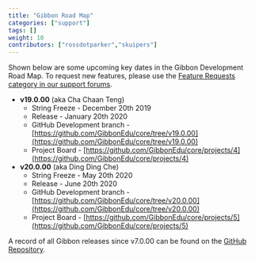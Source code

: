 ```yaml
---
title: "Gibbon Road Map"
categories: ["support"]
tags: []
weight: 10
contributors: ["rossdotparker","skuipers"]
---
```


Shown below are some upcoming key dates in the Gibbon Development Road Map. To request new features, please use the [Feature Requests category in our support forums](https://ask.gibbonedu.org/categories/feature-requests).

*   __v19.0.00__ (aka Cha Chaan Teng)
    *   String Freeze - December 20th 2019
    *   Release - January 20th 2020
    *   GitHub Development branch - [https://github.com/GibbonEdu/core/tree/v19.0.00](https://github.com/GibbonEdu/core/tree/v19.0.00)
    *   Project Board - [https://github.com/GibbonEdu/core/projects/4](https://github.com/GibbonEdu/core/projects/4)
*   __v20.0.00__ (aka Ding Ding Che)
    *   String Freeze - May 20th 2020
    *   Release - June 20th 2020
    *   GitHub Development branch - [https://github.com/GibbonEdu/core/tree/v20.0.00](https://github.com/GibbonEdu/core/tree/v20.0.00)
    *   Project Board - [https://github.com/GibbonEdu/core/projects/5](https://github.com/GibbonEdu/core/projects/5)

A record of all Gibbon releases since v7.0.00 can be found on the [GitHub Repository](https://github.com/GibbonEdu/core/releases).
